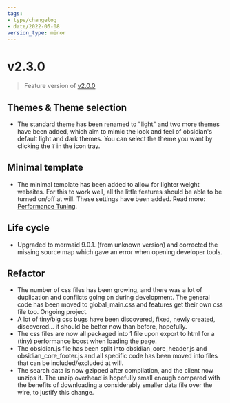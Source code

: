 ```yaml
---
tags:
- type/changelog
- date/2022-05-08
version_type: minor
---
```

   
# v2.3.0   
> Feature version of [v2.0.0](../Changelog/v2.0.0.md)   
   
## Themes & Theme selection   
   
- The standard theme has been renamed to "light" and two more themes have been added, which aim to mimic the look and feel of obsidian's default light and dark themes. You can select the theme you want by clicking the `T` in the icon tray.   
   
## Minimal template   
   
- The minimal template has been added to allow for lighter weight websites. For this to work well, all the little features should be able to be turned on/off at will. These settings have been added. Read more: [Performance Tuning](../Configurations/Tweaking/Performance%20Tuning.md).   
   
## Life cycle   
   
- Upgraded to mermaid 9.0.1. (from unknown version) and corrected the missing source map which gave an error when opening developer tools.   
   
## Refactor   
   
- The number of css files has been growing, and there was a lot of duplication and conflicts going on during development. The general code has been moved to global_main.css and features get their own css file too. Ongoing project.   
- A lot of tiny/big css bugs have been discovered, fixed, newly created, discovered... it should be better now than before, hopefully.   
- The css files are now all packaged into 1 file upon export to html for a (tiny) performance boost when loading the page.    
- The obsidian.js file has been split into obsidian_core_header.js and obsidian_core_footer.js and all specific code has been moved into files that can be included/excluded at will.   
- The search data is now gzipped after compilation, and the client now unzips it. The unzip overhead is hopefully small enough compared with the benefits of downloading a considerably smaller data file over the wire, to justify this change.